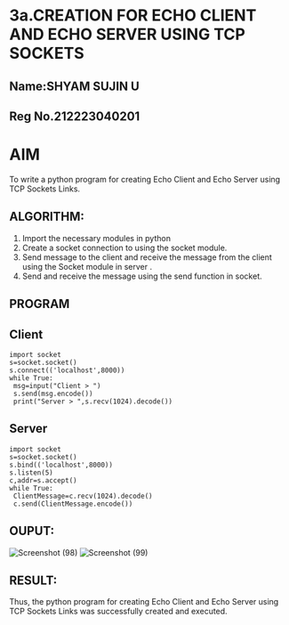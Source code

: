 # 3a.CREATION FOR ECHO CLIENT AND ECHO SERVER USING TCP SOCKETS
## Name:SHYAM SUJIN U
## Reg No.212223040201
# AIM
To write a python program for creating Echo Client and Echo Server using TCP
Sockets Links.
## ALGORITHM:
1. Import the necessary modules in python
2. Create a socket connection to using the socket module.
3. Send message to the client and receive the message from the client using the Socket module in
 server .
4. Send and receive the message using the send function in socket.
## PROGRAM
## Client
```
import socket
s=socket.socket()
s.connect(('localhost',8000))
while True:
 msg=input("Client > ")
 s.send(msg.encode())
 print("Server > ",s.recv(1024).decode())
```

## Server
```
import socket
s=socket.socket()
s.bind(('localhost',8000))
s.listen(5)
c,addr=s.accept()
while True:
 ClientMessage=c.recv(1024).decode()
 c.send(ClientMessage.encode())

```

## OUPUT:
![Screenshot (98)](https://github.com/user-attachments/assets/970a1b0f-9be7-4432-b6c7-78984bad301e)
![Screenshot (99)](https://github.com/user-attachments/assets/d91b1d69-2758-483b-bfa5-fe82f84566e3)


## RESULT:
Thus, the python program for creating Echo Client and Echo Server using TCP Sockets Links 
was successfully created and executed.

